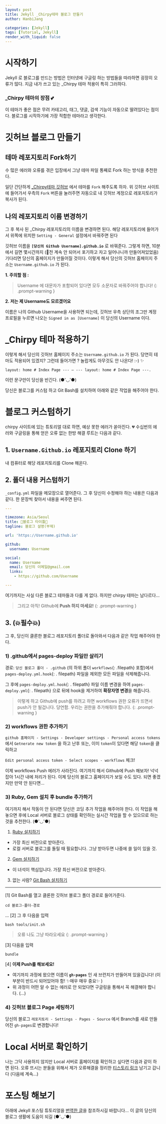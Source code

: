 ```yaml
---
layout: post
title: Jekyll _Chirpy테마 블로그 만들기
author: HanbiJang

categories: [Jekyll]
tags: [Tutorial, Jekyll]
render_with_liquid: false
---
```


# 시작하기

Jekyll 로 블로그를 만드는 방법은 인터넷에 구글링 하는 방법들을 따라하면 굉장히 오류가 많다.
지금 내가 쓰고 있는 _Chirpy 테마 적용이 특히 그러하다.

### _Chirpy 테마의 장점 💕

이 테마가 좋은 점은 무려 카테고리, 태그, 댓글, 검색 기능이 자동으로 딸려있다는 점이다.
블로그를 시작하기에 가장 적합한 테마라고 생각한다.

# 깃허브 블로그 만들기

## 테마 레포지토리 Fork하기

수 많은 에러와 오류를 겪은 입장에서 그냥 테마 파일 통째로 Fork 하는 방식을 추천한다.

일단 간단하게 [_Chirpy테마 깃허브](https://github.com/cotes2020/jekyll-theme-chirpy) 에서 테마를 `Fork` 해주도록 하자.
위 깃허브 사이트에 들어가서 우측의 `Fork` 버튼을 눌러주면 자동으로 내 깃허브 계정으로 레포지토리가 복사가 된다.

## 나의 레포지토리 이름 변경하기

그 후 복사 된 _Chirpy 레포지토리의 이름을 변경하면 된다.
해당 레포지토리에 들어가서 위쪽에 위치한 `Setting - General` 설정에서 바꿔주면 된다

깃허브 이름을 **`[당신의 Github Username].github.io`** 로 바꿔준다.
그렇게 하면, 10분에서 길면 몇시간까지 (💢전 계속 안 되어서 포기하고 자고 일어나니까 만들어져있었음) 기다리면
당신의 홈페이지가 만들어질 것이다. 이렇게 해서 당신의 깃허브 홈페이지 주소는 `Username.github.io` 가 된다.

**1. 주의할 점 :**

> Username 에 대문자가 포함되어 있다면 모두 소문자로 바꿔주어야 합니다!
{: .prompt-warning }

**2. 저는 제 Username도 모르겠어요**

이름은 나의 Github Username을 사용하면 되는데, 깃허브 우측 상단의 조그만 계정 프로필을 누르면 나오는 `Signed in as [Username]` 이 당신의 Username 이다.


# _Chirpy 테마 적용하기

이렇게 해서 당신의 깃허브 홈페이지 주소는 `Username.github.io` 가 된다.
당연히 테마도 적용되어 있겠지?
그런데 들어가면 ? 놀랍게도 아무것도 안 나온다! :-) ✨

`layout: home # Index Page --- — --- layout: home # Index Page ---.`

이런 문구만이 당신을 반긴다. (●'◡'●)

당신은 블로그를 커스텀 하고 Git Bash를 설치하여 아래와 같은 작업을 해주어야 한다.


# 블로그 커스텀하기

chirpy 사이트에 있는 튜토리얼 대로 하면, 예상 못한 에러가 쏟아진다. 💔 수십번의 에러와 구글링을 통해 얻은 오류 없는 한방 해결 루트는 다음과 같다.

## 1. `Username.Github.io` 레포지토리 Clone 하기

내 컴퓨터로 해당 레포지토리를 Clone 해온다.

## 2. 폴더 내용 커스텀하기

`_config.yml` 파일을 메모장으로 열어준다.
그 후 당신이 수정해야 하는 내용은 다음과 같다. 한 문장씩 찾아서 내용을 써주면 된다.


```_config.yml
---

timezone: Asia/Seoul
title: 🎀블로그 타이틀🎀
tagline: 블로그 설명(부제)

url: 'https://Username.github.io'

github:
  username: Username

social:
  name: Username
  email: 당신의 이메일@gmail.com
  links:
    - https://github.com/Username

---
```

여기까지는 사실 다른 블로그 테마들과 다를 게 없다. 하지만 chirpy 테마는 남다르다...
>그리고 아직! Github에 **Push 하지 마세요!**
{: .prompt-warning }

## 3. (💥필수💥)

그 후, 당신이 클론한 블로그 레포지토리 폴더로 돌아와서 다음과 같은 작업 해주어야 한다.

### 1) .github에서 pages-deploy 파일만 살리기

경로: `당신 블로그 폴더 - .github` (의 하위 폴더 `workflows`{: .filepath} 포함)에서 `pages-deploy.yml.hook`{: . filepath} 파일을 제외한 모든 파일을 삭제해줍니다.

그 후에 `pages-deploy.yml.hook`{: . filepath} 파일 이름 변경을 하여
`pages-deploy.yml`{: . filepath} 으로 뒤에 hook을 제거하여 **확장자명 변경**을 해줍니다.

>이렇게 하고 Github에 push를 하려고 하면 workflows 권한 오류가 뜨면서 push가 안 될겁니다.
당연함. 우리는 권한을 추가해줘야 합니다.
{: .prompt-warning }

### 2) workflows 권한 추가하기

`github 홈페이지 - Settings - Developer settings - Personal access tokens` 에서
`Getnerate new token` 을 하고 난후 또는, 이미 `token`이 있다면 해당 `token`을 클릭하고

`Edit personal access token - Select scopes - workflows` 체크!

이제 workflows Push 에러가 사라진다. 여기까지 해서 Github에 Push 해보자! 넉넉 잡아 1시간 내에 처리가 된다. 이제 당신의 블로그 홈페이지가 보일 수도 있다. 되면 좋겠지만 만약 안 된다면...

### 3) Ruby, Gem 설치 후 bundle 추가하기

여기까지 해서 작동이 안 된다면 당신은 코딩 추가 작업을 해주어야 한다. 이 작업을 해놓으면
후에 Local 서버로 블로그 상태를 확인하는 실시간 작업을 할 수 있으므로 하는 것을 추천한다. (●'◡'●)

1) [Ruby 설치하기](https://rubyinstaller.org/downloads/)
* 가장 최신 버전으로 받아준다.
* 로컬 서버로 블로그를 돌릴 때 필요합니다. 그냥 받아두면 나중에 쓸 일이 있을 것.

2) [Gem 설치하기](https://rubygems.org/pages/download)
* 이 녀석이 핵심입니다. 가장 최신 버전으로 받아준다.

3) 없는 사람? [Git Bash 설치하기](https://git-scm.com/downloads)

---

[1] Git Bash를 열고 클론한 깃허브 블로그 폴더 경로로 들어가준다.



```
cd 블로그-폴더-경로
```

...
[2] 그 후 다음을 입력

```
bash tools/init.sh
```

> 오류 나도 그냥 따라오세요
{: .prompt-warning }

[3] 다음을 입력

```
bundle
```

[4] **이제 Push를 해보세요!**
* 여기까지 과정에 왔으면 이름이 **`gh-pages`** 인 새 브런치가 만들어져 있을겁니다! (이 부분이 반드시 되어있어야 함! ✨매우 매우 중요✨ )
* 위 과정이 어떤 알 수 없는 에러로 안 되었다면 구글링을 통해서 꼭 해결해야 합니다. (...)


### 4) 깃허브 블로그 Page 세팅하기

당신의 블로그 `레포지토리 - Settings - Pages - Source` 에서
Branch를 새로 만들어진 `gh-pages`로 변경합니다!


# Local 서버로 확인하기

나는 그닥 사용하지 않지만 Local 서버로 홈페이지를 확인하고 싶다면 다음과 같이 하면 된다.
오류 뜨시는 분들을 위해서 제가 오류해결을 정리한 [티스토리 링크](https://hanbijang-dev.tistory.com/3) 남기고 갑니다
(다음에 계속...)

# 포스팅 해보기

아래에 Jekyll 포스팅 튜토리얼을 [번역한 글](https://hanbijang.github.io/posts/jekyll-%ED%8F%AC%EC%8A%A4%ED%8C%85-%ED%8A%9C%ED%86%A0%EB%A6%AC%EC%96%BC-%EB%B2%88%EC%97%AD/)을 참조하시길 바랍니다...
이 글의 당신의 블로그 생활에 도움이 되길 (●'◡'●)
